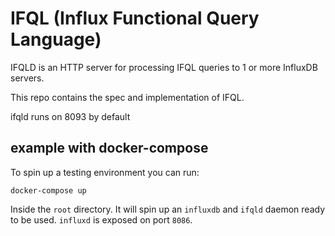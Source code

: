 # IFQL (Influx Functional Query Language)

IFQLD is an HTTP server for processing IFQL queries to 1 or more InfluxDB servers.

This repo contains the spec and implementation of IFQL.


ifqld runs on 8093 by default

## example with docker-compose

To spin up a testing environment you can run:

```
docker-compose up
```

Inside the `root` directory. It will spin up an `influxdb` and `ifqld` daemon
ready to be used. `influxd` is exposed on port `8086`.
